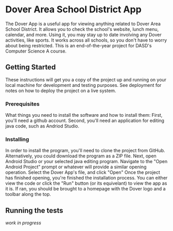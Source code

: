 # Dover Area School District App
The Dover App is a useful app for viewing anything related to Dover Area School District.
It allows you to check the school's website, lunch menu, calendar, and more.
Using it, you may stay up to date involving any Dover activities, like sports.
It works across all schools, so you don't have to worry about being restricted.
This is an end-of-the-year project for DASD's Computer Science A course.
## Getting Started
These instructions will get you a copy of the project up and running on your local machine for development and testing purposes. See deployment for notes on how to deploy the project on a live system.
### Prerequisites
What things you need to install the software and how to install them:
First, you'll need a github account.
Second, you'll need an application for editing java code, such as Andriod Studio.
### Installing
In order to install the program, you'll need to clone the project from GitHub.
Alternatively, you could download the program as a ZIP file.
Next, open Android Studio or your selected java editing program.
Navigate to the "Open Android Project" prompt or whatever will provide a similar opening operation.
Select the Dover App's file, and click "Open"
Once the project has finished opening, you're finished the installation process.
You can either view the code or click the "Run" button (or its equivelant) to view the app as it is.
If ran, you should be brought to a homepage with the Dover logo and a toolbar along the top.
## Running the tests


*work in progress*
